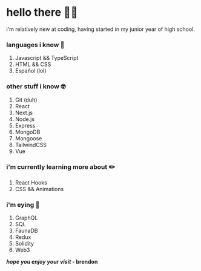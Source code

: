 # hello there 👋🏼

i'm relatively new at coding, having started in my junior year of high school.

### languages i know 🧠

1. Javascript && TypeScript
1. HTML && CSS
1. Español (lol)

### other stuff i know 🤓

1. Git (duh)
1. React
1. Next.js
1. Node.js
1. Express
1. MongoDB
1. Mongoose
1. TailwindCSS
1. Vue

### i'm currently learning more about ✏️

1. React Hooks
1. CSS && Animations

### i'm eying 👀

1. GraphQL
1. SQL
1. FaunaDB
1. Redux
1. Solidity
1. Web3

**_hope you enjoy your visit_ - brendon**
